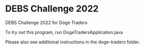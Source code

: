 # DEBS Challenge 2022

DEBS Challenge 2022 for Doge Traders

To try out this program, run DogeTradersApplication.java

Please also see additional instructions in the doge-traders folder.
